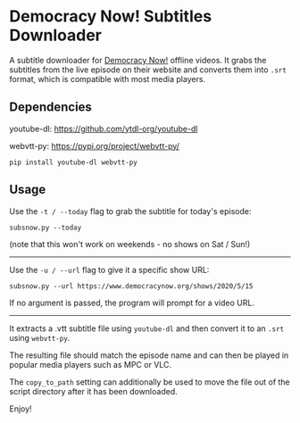 # Democracy Now! Subtitles Downloader

A subtitle downloader for [Democracy Now!](https://www.democracynow.org/) offline videos. 
It grabs the subtitles from the live episode on their website and converts them into `.srt` format, 
which is compatible with most media players.

## Dependencies

youtube-dl: https://github.com/ytdl-org/youtube-dl

webvtt-py: https://pypi.org/project/webvtt-py/

`pip install youtube-dl webvtt-py`

## Usage

Use the `-t / --today` flag to grab the subtitle for today's episode:

`subsnow.py --today`

(note that this won't work on weekends - no shows on Sat / Sun!)

---

Use the `-u / --url` flag to give it a specific show URL:

`subsnow.py --url https://www.democracynow.org/shows/2020/5/15`

If no argument is passed, the program will prompt for a video URL.

---

It extracts a .vtt subtitle file using `youtube-dl` and then convert it to an `.srt` using `webvtt-py`.

The resulting file should match the episode name and can then be played in popular media players such as MPC or VLC.

The `copy_to_path` setting can additionally be used to move the file out of the script directory after it has been downloaded.

Enjoy!
